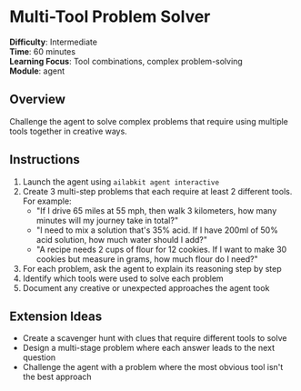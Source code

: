 # Multi-Tool Problem Solver

**Difficulty**: Intermediate  
**Time**: 60 minutes  
**Learning Focus**: Tool combinations, complex problem-solving  
**Module**: agent

## Overview
Challenge the agent to solve complex problems that require using multiple tools together in creative ways.

## Instructions
1. Launch the agent using `ailabkit agent interactive`
2. Create 3 multi-step problems that each require at least 2 different tools. For example:
   - "If I drive 65 miles at 55 mph, then walk 3 kilometers, how many minutes will my journey take in total?"
   - "I need to mix a solution that's 35% acid. If I have 200ml of 50% acid solution, how much water should I add?"
   - "A recipe needs 2 cups of flour for 12 cookies. If I want to make 30 cookies but measure in grams, how much flour do I need?"
3. For each problem, ask the agent to explain its reasoning step by step
4. Identify which tools were used to solve each problem
5. Document any creative or unexpected approaches the agent took

## Extension Ideas
- Create a scavenger hunt with clues that require different tools to solve
- Design a multi-stage problem where each answer leads to the next question
- Challenge the agent with a problem where the most obvious tool isn't the best approach